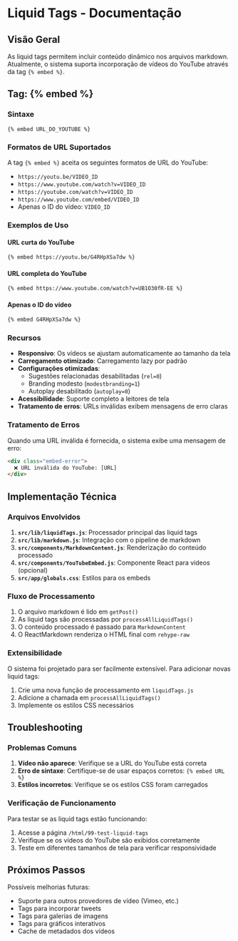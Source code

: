 # Liquid Tags - Documentação

## Visão Geral

As liquid tags permitem incluir conteúdo dinâmico nos arquivos markdown. Atualmente, o sistema suporta incorporação de vídeos do YouTube através da tag `{% embed %}`.

## Tag: {% embed %}

### Sintaxe

```
{% embed URL_DO_YOUTUBE %}
```

### Formatos de URL Suportados

A tag `{% embed %}` aceita os seguintes formatos de URL do YouTube:

- `https://youtu.be/VIDEO_ID`
- `https://www.youtube.com/watch?v=VIDEO_ID`
- `https://youtube.com/watch?v=VIDEO_ID`
- `https://www.youtube.com/embed/VIDEO_ID`
- Apenas o ID do vídeo: `VIDEO_ID`

### Exemplos de Uso

#### URL curta do YouTube
```markdown
{% embed https://youtu.be/G4RHpXSa7dw %}
```

#### URL completa do YouTube
```markdown
{% embed https://www.youtube.com/watch?v=UB1O30fR-EE %}
```

#### Apenas o ID do vídeo
```markdown
{% embed G4RHpXSa7dw %}
```

### Recursos

- **Responsivo**: Os vídeos se ajustam automaticamente ao tamanho da tela
- **Carregamento otimizado**: Carregamento lazy por padrão
- **Configurações otimizadas**: 
  - Sugestões relacionadas desabilitadas (`rel=0`)
  - Branding modesto (`modestbranding=1`)
  - Autoplay desabilitado (`autoplay=0`)
- **Acessibilidade**: Suporte completo a leitores de tela
- **Tratamento de erros**: URLs inválidas exibem mensagens de erro claras

### Tratamento de Erros

Quando uma URL inválida é fornecida, o sistema exibe uma mensagem de erro:

```html
<div class="embed-error">
  ❌ URL inválida do YouTube: [URL]
</div>
```

## Implementação Técnica

### Arquivos Envolvidos

1. **`src/lib/liquidTags.js`**: Processador principal das liquid tags
2. **`src/lib/markdown.js`**: Integração com o pipeline de markdown
3. **`src/components/MarkdownContent.js`**: Renderização do conteúdo processado
4. **`src/components/YouTubeEmbed.js`**: Componente React para vídeos (opcional)
5. **`src/app/globals.css`**: Estilos para os embeds

### Fluxo de Processamento

1. O arquivo markdown é lido em `getPost()`
2. As liquid tags são processadas por `processAllLiquidTags()`
3. O conteúdo processado é passado para `MarkdownContent`
4. O ReactMarkdown renderiza o HTML final com `rehype-raw`

### Extensibilidade

O sistema foi projetado para ser facilmente extensível. Para adicionar novas liquid tags:

1. Crie uma nova função de processamento em `liquidTags.js`
2. Adicione a chamada em `processAllLiquidTags()`
3. Implemente os estilos CSS necessários

## Troubleshooting

### Problemas Comuns

1. **Vídeo não aparece**: Verifique se a URL do YouTube está correta
2. **Erro de sintaxe**: Certifique-se de usar espaços corretos: `{% embed URL %}`
3. **Estilos incorretos**: Verifique se os estilos CSS foram carregados

### Verificação de Funcionamento

Para testar se as liquid tags estão funcionando:

1. Acesse a página `/html/99-test-liquid-tags`
2. Verifique se os vídeos do YouTube são exibidos corretamente
3. Teste em diferentes tamanhos de tela para verificar responsividade

## Próximos Passos

Possíveis melhorias futuras:

- Suporte para outros provedores de vídeo (Vimeo, etc.)
- Tags para incorporar tweets
- Tags para galerias de imagens
- Tags para gráficos interativos
- Cache de metadados dos vídeos